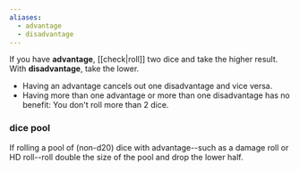 ```yaml
---
aliases:
  - advantage
  - disadvantage
---
```

If you have **advantage**, [[check|roll]] two dice and take the higher result. With **disadvantage**, take the lower.

- Having an advantage cancels out one disadvantage and vice versa.    
- Having more than one advantage or more than one disadvantage has no benefit: You don't roll more than 2 dice.

### dice pool

If rolling a pool of (non-d20) dice with advantage--such as a damage roll or HD roll--roll double the size of the pool and drop the lower half.
